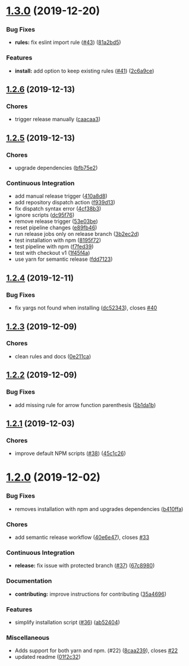# [1.3.0](https://github.com/arianacosta/poetic/compare/v1.2.6...v1.3.0) (2019-12-20)


### Bug Fixes

* **rules:** fix eslint import rule ([#43](https://github.com/arianacosta/poetic/issues/43)) ([81a2bd5](https://github.com/arianacosta/poetic/commit/81a2bd5f7345e53ecbea56629c76b1263d1c4252))


### Features

* **install:** add option to keep existing rules ([#41](https://github.com/arianacosta/poetic/issues/41)) ([2c6a9ce](https://github.com/arianacosta/poetic/commit/2c6a9ced4e9eee43615fb5ebefab39be54166709))

## [1.2.6](https://github.com/arianacosta/poetic/compare/v1.2.5...v1.2.6) (2019-12-13)


### Chores

* trigger release manually ([caacaa3](https://github.com/arianacosta/poetic/commit/caacaa304e31ca849ad87a35bc51a0844f3ef128))

## [1.2.5](https://github.com/arianacosta/poetic/compare/v1.2.4...v1.2.5) (2019-12-13)


### Chores

* upgrade dependencies ([bfb75e2](https://github.com/arianacosta/poetic/commit/bfb75e21afcfa14953dbbab682d7079dcf864202))


### Continuous Integration

* add manual release trigger ([410a8d8](https://github.com/arianacosta/poetic/commit/410a8d895fef35a640de0b4bcd3d5f4bc19977b0))
* add repository dispatch action ([f939d13](https://github.com/arianacosta/poetic/commit/f939d13a04c14a0288998857eb7008849e6b5a12))
* fix dispatch syntax error ([4cf38b3](https://github.com/arianacosta/poetic/commit/4cf38b35d94174b229bf28d7efee4dfe60a5c62b))
* ignore scripts ([dc95f76](https://github.com/arianacosta/poetic/commit/dc95f76dcaeef3c17d9ac85453f4caa61c1f7e0e))
* remove release trigger ([53e03be](https://github.com/arianacosta/poetic/commit/53e03be43469b3719ff44180efa60cc18f700c6d))
* reset pipeline changes ([e89fb46](https://github.com/arianacosta/poetic/commit/e89fb46a81cc8e503adf6feec2934c90048269d0))
* run release jobs only on release branch ([3b2ec2d](https://github.com/arianacosta/poetic/commit/3b2ec2dded6abaadbdb9dab01b1f06aaa996c68d))
* test installation with npm ([8195f72](https://github.com/arianacosta/poetic/commit/8195f72c412a9bbdfc20426ac64009dd78b50338))
* test pipeline with npm ([f7fed39](https://github.com/arianacosta/poetic/commit/f7fed3983b6082728e732bbb2d1cd153a5fd6249))
* test with checkout v1 ([1f45f4a](https://github.com/arianacosta/poetic/commit/1f45f4addad73c6daa6ee5af29037ad26ad46216))
* use yarn for semantic release ([fdd7123](https://github.com/arianacosta/poetic/commit/fdd71232fedb7be50c1d4f06f44ab9e3dda1f052))

## [1.2.4](https://github.com/arianacosta/poetic/compare/v1.2.3...v1.2.4) (2019-12-11)


### Bug Fixes

* fix yargs not found when installing ([dc52343](https://github.com/arianacosta/poetic/commit/dc52343cd12558e4b1176acf71948c2ff72dd771)), closes [#40](https://github.com/arianacosta/poetic/issues/40)

## [1.2.3](https://github.com/arianacosta/poetic/compare/v1.2.2...v1.2.3) (2019-12-09)


### Chores

* clean rules and docs ([0e211ca](https://github.com/arianacosta/poetic/commit/0e211ca37fdb3d5b1868bb8a9013f76b56e1cc50))

## [1.2.2](https://github.com/arianacosta/poetic/compare/v1.2.1...v1.2.2) (2019-12-09)


### Bug Fixes

* add missing rule for arrow function parenthesis ([5b1da1b](https://github.com/arianacosta/poetic/commit/5b1da1ba2656c33bd126f72f2e50bb17bc2d9313))

## [1.2.1](https://github.com/arianacosta/poetic/compare/v1.2.0...v1.2.1) (2019-12-03)


### Chores

* improve default NPM scripts ([#38](https://github.com/arianacosta/poetic/issues/38)) ([45c1c26](https://github.com/arianacosta/poetic/commit/45c1c2672bc27c4ad3d771e5ee2d684a4a2d952f))

# [1.2.0](https://github.com/arianacosta/poetic/compare/v1.1.0...v1.2.0) (2019-12-02)


### Bug Fixes

* removes installation with npm and upgrades dependencies ([b410ffa](https://github.com/arianacosta/poetic/commit/b410ffada1de0fb5550002bbbcf91ed451f36eb4))


### Chores

* add semantic release workflow ([40e6e47](https://github.com/arianacosta/poetic/commit/40e6e47e88342eb5a1974c089759960bc98366fb)), closes [#33](https://github.com/arianacosta/poetic/issues/33)


### Continuous Integration

* **release:** fix issue with protected branch ([#37](https://github.com/arianacosta/poetic/issues/37)) ([67c8980](https://github.com/arianacosta/poetic/commit/67c8980c9469e312917dbf78bcbb24b60126eca9))


### Documentation

* **contributing:** improve instructions for contributing ([35a4696](https://github.com/arianacosta/poetic/commit/35a46965008a877f3bc196a6308904d2f0e7362e))


### Features

* simplify installation script ([#36](https://github.com/arianacosta/poetic/issues/36)) ([ab52404](https://github.com/arianacosta/poetic/commit/ab524046157fa0e04b0030d324595e99d37932e8))


### Miscellaneous

* Adds support for both yarn and npm. (#22) ([8caa239](https://github.com/arianacosta/poetic/commit/8caa239280089bd12efbeab911173d35b80b41ff)), closes [#22](https://github.com/arianacosta/poetic/issues/22)
* updated readme ([01f2c32](https://github.com/arianacosta/poetic/commit/01f2c323f18a902ba8afdda24b21fe0862e0147b))

